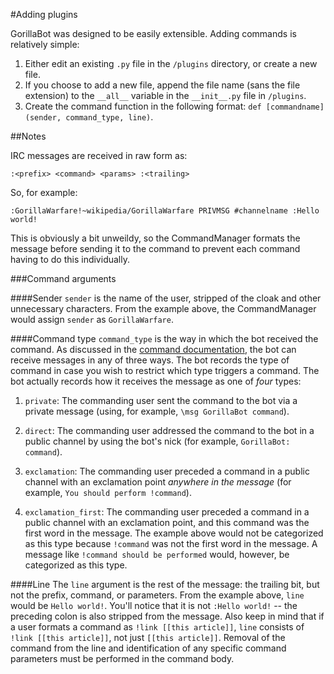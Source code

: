 #Adding plugins

GorillaBot was designed to be easily extensible. Adding commands is relatively simple:

1. Either edit an existing `.py` file in the `/plugins` directory, or create a new file.
2. If you choose to add a new file, append the file name (sans the file extension) to the `__all__` variable in the `__init__.py` file in `/plugins`.
3. Create the command function in the following format: `def [commandname](sender, command_type, line)`.

##Notes

IRC messages are received in raw form as:

    :<prefix> <command> <params> :<trailing>
    
So, for example:

    :GorillaWarfare!~wikipedia/GorillaWarfare PRIVMSG #channelname :Hello world!

This is obviously a bit unweildy, so the CommandManager formats the message before sending it to the command to prevent each command having to do this individually.

###Command arguments

####Sender
`sender` is the name of the user, stripped of the cloak and other unnecessary characters. From the example above, the CommandManager would assign `sender` as `GorillaWarfare`.

####Command type
`command_type` is the way in which the bot received the command. As discussed in the [command documentation](https://github.com/mollywhite/GorillaBot/blob/development/docs/commands.md), the bot can receive messages in any of three ways. The bot records the type of command in case you wish to restrict which type triggers a command. The bot actually records how it receives the message as one of _four_ types:

1. `private`: The commanding user sent the command to the bot via a private message (using, for example, `\msg GorillaBot command`).

2. `direct`: The commanding user addressed the command to the bot in a public channel by using the bot's nick (for example, `GorillaBot: command`).

3. `exclamation`: The commanding user preceded a command in a public channel with an exclamation point _anywhere in the message_ (for example, ``You should perform !command``).

4. `exclamation_first`: The commanding user preceded a command in a public channel with an exclamation point, and this command was the first word in the message. The example above would not be categorized as this type because `!command` was not the first word in the message. A message like `!command should be performed` would, however, be categorized as this type.

####Line
The `line` argument is the rest of the message: the trailing bit, but not the prefix, command, or parameters. From the example above, `line` would be `Hello world!`. You'll notice that it is not `:Hello world!` -- the preceding colon is also stripped from the message. Also keep in mind that if a user formats a command as `!link [[this article]]`, `line` consists of `!link [[this article]]`, not just `[[this article]]`. Removal of the command from the line and identification of any specific command parameters must be performed in the command body.
